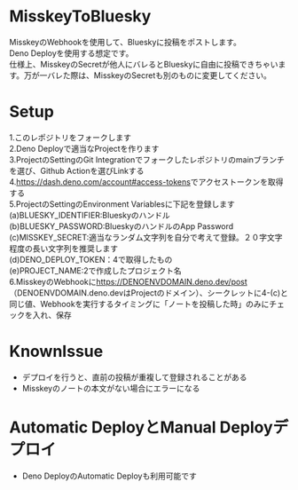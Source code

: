 # MisskeyToBluesky
MisskeyのWebhookを使用して、Blueskyに投稿をポストします。<br>
Deno Deployを使用する想定です。<br>
仕様上、MisskeyのSecretが他人にバレるとBlueskyに自由に投稿できちゃいます。万が一バレた際は、MisskeyのSecretも別のものに変更してください。<br>

# Setup
1.このレポジトリをフォークします<br>
2.Deno Deployで適当なProjectを作ります<br>
3.ProjectのSettingのGit Integrationでフォークしたレポジトリのmainブランチを選び、Github Actionを選びLinkする<br>
4.<a href="https://dash.deno.com/account#access-tokens">https://dash.deno.com/account#access-tokens</a>でアクセストークンを取得する<br>
5.ProjectのSettingのEnvironment Variablesに下記を登録します<br>
(a)BLUESKY_IDENTIFIER:Blueskyのハンドル<br>
(b)BLUESKY_PASSWORD:BlueskyのハンドルのApp Password<br>
(c)MISSKEY_SECRET:適当なランダム文字列を自分で考えて登録。２０字文字程度の長い文字列を推奨します<br>
(d)DENO_DEPLOY_TOKEN：4で取得したもの<br>
(e)PROJECT_NAME:2で作成したプロジェクト名<br>
6.MisskeyのWebhookに<a href="https://DENOENVDOMAIN.deno.dev/post">https://DENOENVDOMAIN.deno.dev/post</a>（DENOENVDOMAIN.deno.devはProjectのドメイン）、シークレットに4-(c)と同じ値、Webhookを実行するタイミングに「ノートを投稿した時」のみにチェックを入れ、保存

# KnownIssue
- デプロイを行うと、直前の投稿が重複して登録されることがある
- Misskeyのノートの本文がない場合にエラーになる

# Automatic DeployとManual Deployデプロイ
- Deno DeployのAutomatic Deployも利用可能です
